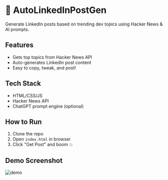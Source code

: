 # 🧠 AutoLinkedInPostGen

Generate LinkedIn posts based on trending dev topics using Hacker News & AI prompts.

## Features
- Gets top topics from Hacker News API
- Auto-generates LinkedIn post content
- Easy to copy, tweak, and post!

## Tech Stack
- HTML/CSS/JS
- Hacker News API
- ChatGPT prompt engine (optional)

## How to Run
1. Clone the repo
2. Open `index.html` in browser
3. Click "Get Post" and boom 💥

## Demo Screenshot
![demo](preview.png)
